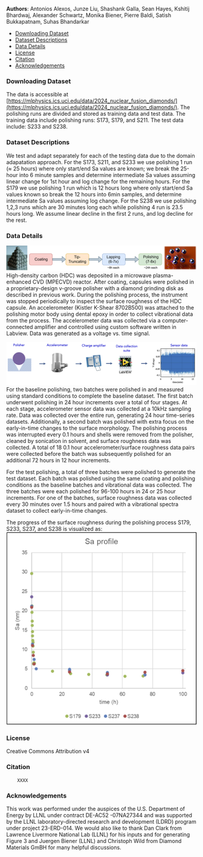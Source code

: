 __Authors__: Antonios Alexos, Junze Liu, Shashank Galla, Sean Hayes, Kshitij Bhardwaj, Alexander Schwartz, Monika Biener, Pierre Baldi, Satish Bukkapatnam, Suhas Bhandarkar

- [Downloading Dataset](#downloading-dataset)
- [Dataset Descriptions](#dataset-descriptions)
- [Data Details](#data-details)
- [License](#license)
- [Citation](#citation)
- [Acknowledgements](#acknowledgements)

### Downloading Dataset
The data is accessible at [https://mlphysics.ics.uci.edu/data/2024_nuclear_fusion_diamonds/](https://mlphysics.ics.uci.edu/data/2024_nuclear_fusion_diamonds/). The polishing runs are divided and stored as training data and test data. The training data include polishing runs: S173, S179, and S211. The test data include: S233 and S238.

### Dataset Descriptions
We test and adapt separately for each of the testing data due to the domain adapatation approach. For the S173, S211, and S233 we use polishing 1 run (≈ 25 hours) where only start/end Sa values are known; we break the 25-hour into 6 minute samples and determine intermediate Sa values assuming linear change for 1st hour and log change for the remaining hours. For the S179 we use polishing 1 run which is 12 hours long where only start/end Sa values known so break the 12 hours into 6min samples, and determine intermediate Sa values assuming log change. For the S238 we use polishing 1,2,3 runs which are 30 minutes long each while polishing 4 run is 23.5 hours long. We assume linear decline in the first 2 runs, and log decline for the rest.

### Data Details
![overview of shell fabrication process](images/Polishing_overview.png "Overview of shell fabrication process")
High-density carbon (HDC) was deposited in a microwave plasma-enhanced CVD (MPECVD) reactor. After coating, capsules were polished in a proprietary-design v-groove polisher with a diamond grinding disk as described in previous work. During the polishing process, the instrument was stopped periodically to inspect the surface roughness of the HDC capsule. An accelerometer (Kistler K-Shear 8702B500) was attached to the polishing motor body using dental epoxy in order to collect vibrational data from the process. The accelerometer data was collected via a computer-connected amplifier and controlled using custom software written in Labview. Data was generated as a voltage vs. time signal. 

![overview of data collection process](images/Data-Collection_overview.png "Overview of data collection process")
For the baseline polishing, two batches were polished in and measured using standard conditions to complete the baseline dataset. The first batch underwent polishing in 24 hour increments over a total of four stages. At each stage, accelerometer sensor data was collected at a 10kHz sampling rate. Data was collected over the entire run, generating 24 hour time-series datasets. Additionally, a second batch was polished with extra focus on the early-in-time changes to the surface morphology. The polishing process was interrupted every 0.1 hours and shells were removed from the polisher, cleaned by sonication in solvent, and surface roughness data was collected. A total of 18 0.1 hour accelerometer/surface roughness data pairs were collected before the batch was subsequently polished for an additional 72 hours in 12 hour increments.

For the test polishing, a total of three batches were polished to generate the test dataset. Each batch was polished using the same coating and polishing conditions as the baseline batches and vibrational data was collected. The three batches were each polished for 96-100 hours in 24 or 25 hour increments. For one of the batches, surface roughness data was collected every 30 minutes over 1.5 hours and paired with a vibrational spectra dataset to collect early-in-time changes.  

The progress of the surface roughness during the polishing process S179, S233, S237, and S238 is visualized as:
![progress of the surface roughness](images/Sa_profile_change.png "Progress of the surface roughness during the polishing process")

### License

Creative Commons Attribution v4

### Citation
```
    XXXX
```
### Acknowledgements
This work was performed under the auspices of the U.S. Department of Energy by LLNL under contract DE-AC52 -07NA27344 and was supported by the LLNL laboratory-directed research and
development (LDRD) program under project 23-ERD-014. We would also like to thank Dan Clark
from Lawrence Livermore National Lab (LLNL) for his inputs and for generating Figure 3 and
Juergen Biener (LLNL) and Christoph Wild from Diamond Materials GmBH for many helpful
discussions.
